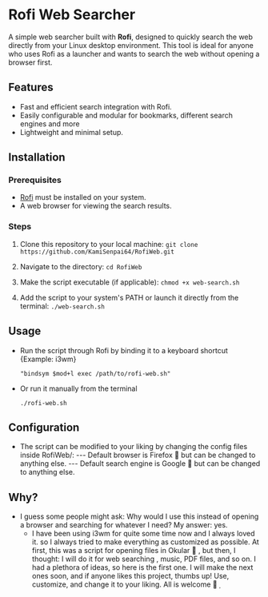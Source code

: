 # Rofi Web Searcher

A simple web searcher built with **Rofi**, designed to quickly search the web directly from your Linux desktop environment. This tool is ideal for anyone who uses Rofi as a launcher and wants to search the web without opening a browser first.

## Features
- Fast and efficient search integration with Rofi.
- Easily configurable and modular for bookmarks, different search engines and more
- Lightweight and minimal setup.

## Installation

### Prerequisites
- [Rofi](https://github.com/davatorium/rofi) must be installed on your system.
- A web browser for viewing the search results.

### Steps
1. Clone this repository to your local machine:
    	```
    	git clone https://github.com/KamiSenpai64/RofiWeb.git
    	```
2. Navigate to the directory:
    	```
    	cd RofiWeb
    	```
3. Make the script executable (if applicable):
    	```
    	chmod +x web-search.sh
    	```

4. Add the script to your system's PATH or launch it directly from the terminal:
    	```
    	./web-search.sh
    	```

## Usage
- Run the script through Rofi by binding it to a keyboard shortcut 
	{Example: i3wm}
	```
	"bindsym $mod+l exec /path/to/rofi-web.sh"
	```
- Or run it manually from the terminal
   	```
   	./rofi-web.sh
   	```
## Configuration
- The script can be modified to your liking by changing the config files inside RofiWeb/:
	--- Default browser is Firefox  but can be changed to anything else.
	--- Default search engine is Google  but can be changed to anything else.

## Why?
- I guess some people might ask: Why would I use this instead of opening a browser and searching for whatever I need?
	My answer: yes.
	- I have been using i3wm for quite some time now and I always loved it. so I always tried to make everything as customized as possible. At first, this was a script for opening files in Okular  , but then, I thought: I will do it for web searching , music, PDF files, and so on. I had a plethora of ideas, so here is the first one. I will make the next ones soon, and if anyone likes this project, thumbs up! Use, customize, and change it to your liking. All is welcome   
